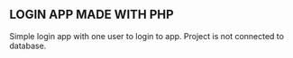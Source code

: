 ## LOGIN APP MADE WITH PHP

Simple login app with one user to login to app. Project is not connected to database.
